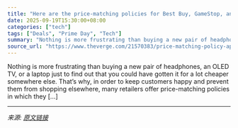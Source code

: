 ```yaml
---
title: "Here are the price-matching policies for Best Buy, GameStop, and others"
date: 2025-09-19T15:30:00+08:00
categories: ["tech"]
tags: ["Deals", "Prime Day", "Tech"]
summary: "Nothing is more frustrating than buying a new pair of headphones, an OLED TV, or a laptop just to find out that you could have gotten it for a lot cheaper somewhere else. That’s why, in order to keep "
source_url: "https://www.theverge.com/21570383/price-matching-policy-apple-google-microsoft"
---
```


Nothing is more frustrating than buying a new pair of headphones, an OLED TV, or a laptop just to find out that you could have gotten it for a lot cheaper somewhere else. That’s why, in order to keep customers happy and prevent them from shopping elsewhere, many retailers offer price-matching policies in which they [&#8230;]

---

*来源: [原文链接](https://www.theverge.com/21570383/price-matching-policy-apple-google-microsoft)*
